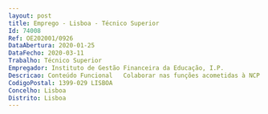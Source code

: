 ```yaml
--- 
layout: post
title: Emprego - Lisboa - Técnico Superior
Id: 74008
Ref: OE202001/0926
DataAbertura: 2020-01-25
DataFecho: 2020-03-11
Trabalho: Técnico Superior
Empregador: Instituto de Gestão Financeira da Educação, I.P.
Descricao: Conteúdo Funcional   Colaborar nas funções acometidas à NCP de Unidade Ministerial de Compras, no âmbito das unidades orgânicas do ensino básico e secundário da rede pública   Promover a aquisição agregada de bens e serviços, ao nível ministerial, no âmbito dos acordos quadro celebrados pela Entidade de Serviços Partilhados da Administração Pública, I.P. (eSPap, I.P.)   Garantir o reporte das aquisições de bens e serviços às entidades competentes, nos termos do estatuído no Código dos Contratos Públicos   Assegurar a elaboração das peças processuais (convite, caderno de encargos, relatórios preliminares e finais, minutas de contrato…), no âmbito dos procedimentos de contratação pública em que seja designado como responsável do procedimento   Assegurar a resposta às questões de contratação pública endereçadas pelos agrupamentos de escolas e pelas escolas não agrupadas   Elaboração das informações de autorização para a assunção de compromissos plurianuais solicitadas pelos agrupamentos de escolas e pelas escolas não agrupadas   Assegurar as funções de interlocutor entre os serviços do Ministério e a eSPap, I.P.   Efetuar a agregação de informação de compras ao nível do Ministério, nos termos definidos pela eSPap, I.P.   Realizar atividades que, no âmbito das suas competências, lhe sejam superiormente acometidas.
CodigoPostal: 1399-029 LISBOA
Concelho: Lisboa
Distrito: Lisboa
--- 
```

